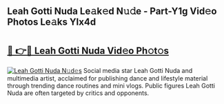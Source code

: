## Leah Gotti Nuda Le𝚊k𝚎d N𝚞𝚍e - Part-Y1g Vid𝚎o Photos Le𝚊ks YIx4d

# <h2><a href="http://fbfg4k.evod.top/?m=Leah+Gotti+Nuda">🔗 👉🔴 Leah Gotti Nuda Vid𝚎o Ph𝚘t𝚘s</a></h2>

[![Leah Gotti Nuda N𝚞d𝚎s](https://i.imgur.com/8V9OHl7.gif)](http://fbfg4k.evod.top/?m=Leah+Gotti+Nuda)
Social media star Leah Gotti Nuda and multimedia artist, acclaimed for publishing dance and lifestyle material through trending dance routines and mini vlogs. Public figures Leah Gotti Nuda are often targeted by critics and opponents. 
